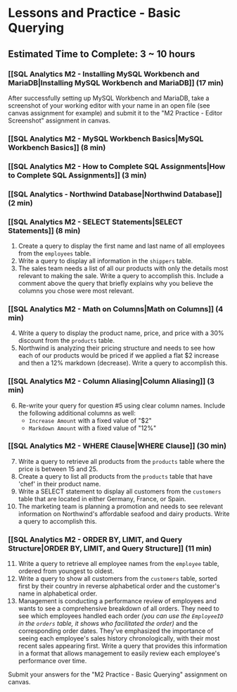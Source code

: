 
# Lessons and Practice - Basic Querying 
## Estimated Time to Complete: 3 ~ 10 hours


### [[SQL Analytics M2 - Installing MySQL Workbench and MariaDB|Installing MySQL Workbench and MariaDB]] (17 min)

After successfully setting up MySQL Workbench and MariaDB, take a screenshot of your working editor with your name in an open file (see canvas assignment for example) and submit it to the "M2 Practice - Editor Screenshot" assignment in canvas.

### [[SQL Analytics M2 - MySQL Workbench Basics|MySQL Workbench Basics]] (8 min)

### [[SQL Analytics M2 - How to Complete SQL Assignments|How to Complete SQL Assignments]] (3 min)

### [[SQL Analytics - Northwind Database|Northwind Database]] (2 min)

### [[SQL Analytics M2 - SELECT Statements|SELECT Statements]] (8 min)

1. Create a query to display the first name and last name of all employees from the `employees` table.
2. Write a query to display all information in the `shippers` table.
3. The sales team needs a list of all our products with only the details most relevant to making the sale. Write a query to accomplish this. Include a comment above the query that briefly explains why you believe the columns you chose were most relevant.

### [[SQL Analytics M2 - Math on Columns|Math on Columns]] (4 min)

4. Write a query to display the product name, price, and price with a 30% discount from the `products` table.
5. Northwind is analyzing their pricing structure and needs to see how each of our products would be priced if we applied a flat $2 increase and then a 12% markdown (decrease). Write a query to accomplish this.

### [[SQL Analytics M2 - Column Aliasing|Column Aliasing]] (3 min)

6. Re-write your query for question #5 using clear column names. Include the following additional columns as well:
	- `Increase Amount` with a fixed value of "$2"
	- `Markdown Amount` with a fixed value of "12%"

### [[SQL Analytics M2 - WHERE Clause|WHERE Clause]] (30 min)

7. Write a query to retrieve all products from the `products` table where the price is between 15 and 25.
8. Create a query to list all products from the `products` table that have 'chef' in their product name.
9. Write a SELECT statement to display all customers from the `customers` table that are located in either Germany, France, or Spain.
10. The marketing team is planning a promotion and needs to see relevant information on Northwind's affordable seafood and dairy products. Write a query to accomplish this.
### [[SQL Analytics M2 - ORDER BY, LIMIT, and Query Structure|ORDER BY, LIMIT, and Query Structure]] (11 min)

11. Write a query to retrieve all employee names from the `employee` table, ordered from youngest to oldest.
12. Write a query to show all customers from the `customers` table, sorted first by their country in reverse alphabetical order and the customer's name in alphabetical order.
13. Management is conducting a performance review of employees and wants to see a comprehensive breakdown of all orders. They need to see which employees handled each order *(you can use the `EmployeeID` in the `orders` table, it shows who facilitated the order)* and the corresponding order dates. They've emphasized the importance of seeing each employee's sales history chronologically, with their most recent sales appearing first. Write a query that provides this information in a format that allows management to easily review each employee's performance over time.

Submit your answers for the "M2 Practice - Basic Querying" assignment on canvas.

